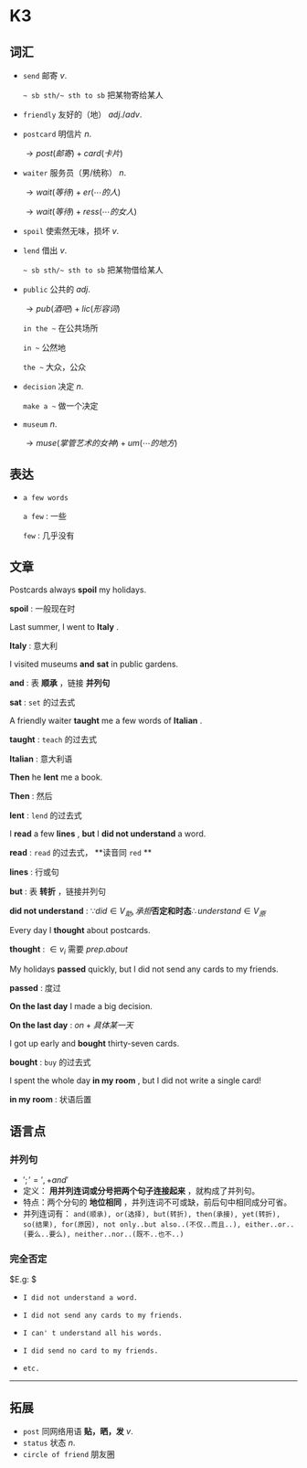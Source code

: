 # K3

## 词汇

-  `send` 邮寄 $v.$

   `~ sb sth/~ sth to sb` 把某物寄给某人

-  `friendly` 友好的（地） $adj./adv.$ 

-  `postcard` 明信片 $n.$ 

   $\to post(邮寄) + card(卡片)$  

-  `waiter` 服务员（男/统称） $n.$ 

   $\to wait(等待)+er(\cdots 的人)$ 

   $\to wait(等待)+ress(\cdots 的女人)$ 

-  `spoil` 使索然无味，损坏 $v.$ 

-  `lend` 借出 $v.$ 

   `~ sb sth/~ sth to sb`  把某物借给某人

-  `public` 公共的 $adj.$ 

   $\to pub(酒吧)+lic(形容词)$ 

   `in the ~` 在公共场所

   `in ~` 公然地

   `the ~` 大众，公众

-  `decision` 决定 $n.$ 

   `make a ~` 做一个决定

-  `museum` $n.$

   $\to muse(掌管艺术的女神)+um(\cdots 的地方)$

## 表达

-  `a few words` 

   `a few` : 一些

   `few` : 几乎没有

## 文章

Postcards always **spoil** my holidays.

 **spoil** : 一般现在时

Last summer, I went to **Italy** .

 **Italy** : 意大利

I visited museums **and** **sat** in public gardens.

 **and** : 表 **顺承** ，链接 **并列句** 

 **sat** :  `set` 的过去式

A friendly waiter **taught** me a few words of **Italian** .

 **taught** :  `teach` 的过去式

 **Italian** : 意大利语

 **Then** he **lent** me a book. 

 **Then** : 然后

 **lent** :  `lend` 的过去式

I **read** a few **lines** , **but** I **did not understand** a word. 

 **read** :  `read` 的过去式， **读音同 `red` ** 

 **lines** : 行或句

 **but** : 表 **转折** ，链接并列句

 **did not understand** :  $\because did\in V_助,承担\mathbf{否定和时态}\therefore understand\in V_原$ 

Every day I **thought** about postcards. 

 **thought** : $\in v_i$ 需要 $prep.about$ 

My holidays **passed** quickly, but I did not send any cards to my friends.

 **passed** : 度过

 **On the last day** I made a big decision.

 **On the last day** :  $on + 具体某一天$ 

I got up early and **bought** thirty-seven cards.

 **bought** :  `buy` 的过去式

I spent the whole day **in my room** , but I did not write a single card!

 **in my room** : 状语后置

## 语言点

### 并列句

-  $';' = ',+and'$  
- 定义： **用并列连词或分号把两个句子连接起来** ，就构成了并列句。
- 特点：两个分句的 **地位相同** ，并列连词不可或缺，前后句中相同成分可省。
- 并列连词有： `and(顺承), or(选择), but(转折), then(承接), yet(转折), so(结果), for(原因), not only..but also..(不仅..而且..), either..or..(要么..要么), neither..nor..(既不..也不..)` 

### 完全否定

 $E.g: $

-  `I did not understand a word.` 

-  `I did not send any cards to my friends. ` 

-  `I can' t understand all his words.` 

-  `I did send no card to my friends. ` 

-  `etc.` 

---

## 拓展

-  `post` 同网络用语 **贴，晒，发** $v.$ 
-  `status` 状态 $n.$
-  `circle of friend` 朋友圈